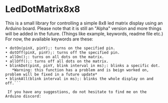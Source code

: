 # LedDotMatrix8x8
This is a small library for controlling a simple 8x8 led matrix display using an Arduino board.
Please note that it is still an "Alpha" version and more things will be added in the future. (Things like example, keywords, readme file etc.) 
For now, the available keywords are these:
```*To start the library: LedDotMatrix8x8 myMatrix(pinX1, pinX2, pinX3, pinX4, pinX5, pinX6, pinX7, pinX8, pinY1, pinY2, pinY3, pinY4, pinY5, pinY6, pinY7, pinY8); where pinAN is the pin for the (A) axis' (N)th row/column. if your matrix has the X axis (rows) as cathode, please add the Y axis first* 
• dotOn(pinX, pinY);: turns on the specified pin.
• dotOff(pinX, pinY);: turns off the specified pin.
• allOn();: turns on all dots on the matrix.
• allOff();: turns off all dots on the matrix.
• blinkDot(pinX, pinY, blink interval in ms);: blinks a specific dot. 
   *Warning: this function has a problem and is beign worked on, problem will be fixed in a future update*
• blinkAll(blink interval in ms);: blinks the whole display on and off.```
 
 If you have any suggestions, do not hesitate to find me on the Arduino discord:

